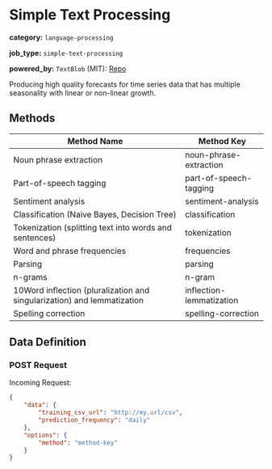 # Simple Text Processing

**category:** `language-processing`

**job_type:** `simple-text-processing`

**powered_by:** `TextBlob` (MIT): [Repo](https://github.com/sloria/TextBlob)

Producing high quality forecasts for time series data that has multiple seasonality with linear or non-linear growth.

## Methods

|Method Name|Method Key|
|-----------|----------|
|Noun phrase extraction|noun-phrase-extraction|
|Part-of-speech tagging|part-of-speech-tagging|
|Sentiment analysis|sentiment-analysis|
|Classification (Naive Bayes, Decision Tree)|classification|
|Tokenization (splitting text into words and sentences)|tokenization|
|Word and phrase frequencies|frequencies|
|Parsing|parsing|
|n-grams|n-gram|
|10Word inflection (pluralization and singularization) and lemmatization|inflection-lemmatization|
|Spelling correction|spelling-correction|

## Data Definition

### POST Request

Incoming Request:

```json
{
	"data": {
		"training_csv_url": "http://my.url/csv",
		"prediction_frequency": "daily"
	},
	"options": {
		"method": "method-key"
	}
}
```
